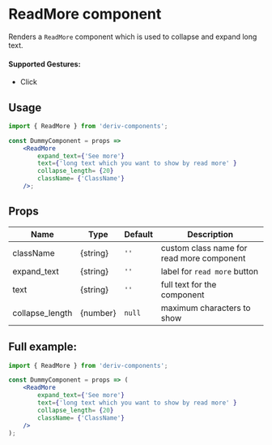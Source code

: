 # ReadMore component

Renders a `ReadMore` component which is used to collapse and expand long text.

#### Supported Gestures:

-   Click

## Usage

```jsx
import { ReadMore } from 'deriv-components';

const DummyComponent = props => 
    <ReadMore 
        expand_text={'See more'} 
        text={'long text which you want to show by read more' }
        collapse_length= {20}
        className= {'ClassName'}
    />;
```

## Props

| Name            | Type      | Default | Description                                                         |
| ----------------| --------- | ------- | ------------------------------------------------------------------- |
| className       | {string}  | `''`    | custom class name for read more component                           |
| expand_text     | {string}  | `''`    | label for `read more` button                                         |
| text            | {string}  | `''`    | full text for the component                                         |
| collapse_length | {number}  | `null`  | maximum characters to show                                          |

## Full example:

```jsx
import { ReadMore } from 'deriv-components';

const DummyComponent = props => (
    <ReadMore 
        expand_text={'See more'} 
        text={'long text which you want to show by read more' }
        collapse_length= {20}
        className= {'ClassName'}
    />
);
```
